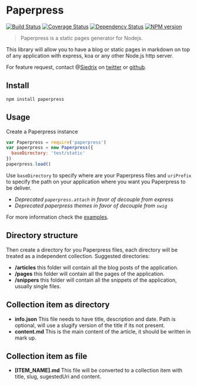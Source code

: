 # Paperpress

[![Build Status](https://travis-ci.org/Siedrix/paperpress.svg?branch=master)](https://travis-ci.org/Siedrix/paperpress)
[![Coverage Status](https://coveralls.io/repos/github/Siedrix/paperpress/badge.svg?branch=master)](https://coveralls.io/github/Siedrix/paperpress?branch=master)
[![Dependency Status](https://david-dm.org/Siedrix/paperpress.svg)](https://david-dm.org/Siedrix/paperpress)
[![NPM version](https://img.shields.io/npm/v/paperpress.svg)](https://www.npmjs.org/package/paperpress)

> Paperpress is a static pages generator for Nodejs.

This library will allow you to have a blog or static pages in markdown on top of any application with express, koa or any other Node.js http server.

For feature request, contact @[Siedrix](http://siedrix.com) on [twitter](https://twitter.com/Siedrix) or [github](https://github.com/Siedrix/paperpress/issues/new).

## Install
```
npm install paperpress
```

## Usage
Create a Paperpress instance
```js
var Paperpress = require('paperpress')
var paperpress = new Paperpress({
  baseDirectory: 'test/static'
})
paperpress.load()
```

Use `baseDirectory` to specify where are your Paperpress files and `uriPrefix` to specify the path on your application where you want you Paperpress to be deliver.

- _Deprecated `paperpress.attach` in favor of decouple from express_
- _Deprecated paperpress themes in favor of decouple from `swig`_

For more information check the [examples](/examples).

## Directory structure
Then create a directory for you Paperpress files, each directory will be treated as a independent collection. Suggested directories:

- **/articles** this folder will contain all the blog posts of the application.
- **/pages** this folder will contain all the pages of the application.
- **/snippers** this folder will contain all the snippets of the application, usually single files.

## Collection item as directory
- **info.json** This file needs to have title, description and date. Path is optional, will use a slugify version of the title if its not present.
- **content.md** This is the main content of the article, it should be written in mark up.

## Collection item as file
- **[ITEM_NAME].md** This file will be converted to a collection item with title, slug, sugestedUri and content.
